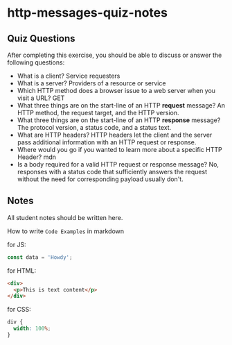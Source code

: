 # http-messages-quiz-notes

## Quiz Questions

After completing this exercise, you should be able to discuss or answer the following questions:

- What is a client?
  Service requesters
- What is a server?
  Providers of a resource or service
- Which HTTP method does a browser issue to a web server when you visit a URL?
  GET
- What three things are on the start-line of an HTTP **request** message?
  An HTTP method, the request target, and the HTTP version.
- What three things are on the start-line of an HTTP **response** message?
  The protocol version, a status code, and a status text.
- What are HTTP headers?
  HTTP headers let the client and the server pass additional information with an HTTP request or response.
- Where would you go if you wanted to learn more about a specific HTTP Header?
  mdn
- Is a body required for a valid HTTP request or response message?
  No, responses with a status code that sufficiently answers the request without the need for corresponding payload usually don't.

## Notes

All student notes should be written here.

How to write `Code Examples` in markdown

for JS:

```javascript
const data = 'Howdy';
```

for HTML:

```html
<div>
  <p>This is text content</p>
</div>
```

for CSS:

```css
div {
  width: 100%;
}
```
